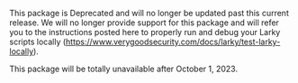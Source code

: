 This package is Deprecated and will no longer be updated past this current release. We will no longer provide support for this package and will refer you to the instructions posted here to properly run and debug your Larky scripts locally (https://www.verygoodsecurity.com/docs/larky/test-larky-locally).

This package will be totally unavailable after October 1, 2023.
